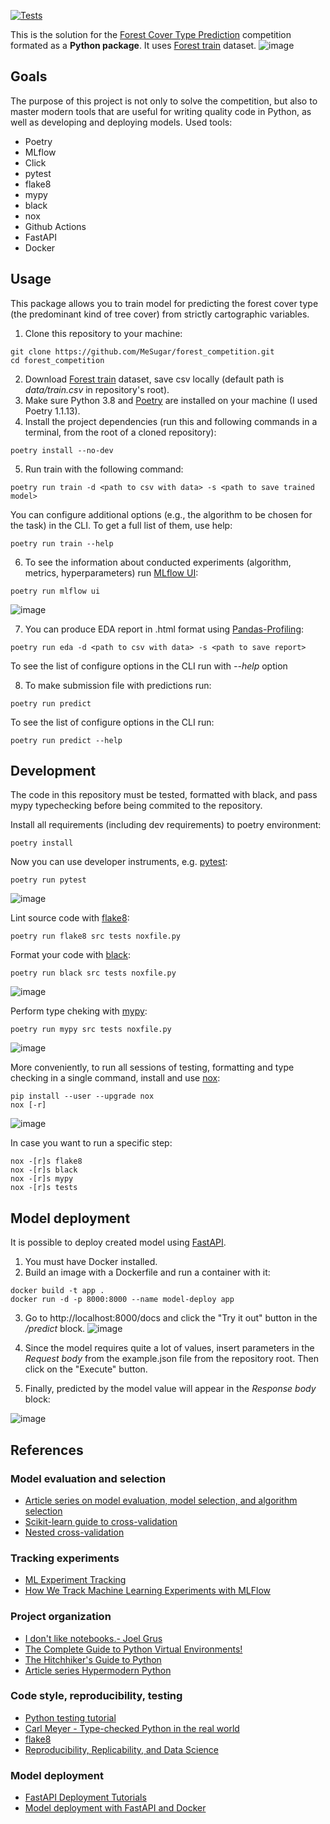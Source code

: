 
[![Tests](https://github.com/mesugar/forest_competition/workflows/Tests/badge.svg)](https://github.com/mesugar/forest_competition/actions?workflow=Tests)

This is the solution for the [Forest Cover Type Prediction](https://www.kaggle.com/competitions/forest-cover-type-prediction/) competition formated as a **Python package**. It uses [Forest train](https://www.kaggle.com/competitions/forest-cover-type-prediction/data?select=train.csv) dataset.
![image](https://user-images.githubusercontent.com/75207011/169409249-187012e0-7370-46a4-9427-267b5190dd85.png)

## Goals
The purpose of this project is not only to solve the competition, but also to master modern tools that are useful for writing quality code in Python, as well as developing and deploying models.
Used tools:
- Poetry
- MLflow
- Click
- pytest
- flake8
- mypy
- black
- nox
- Github Actions
- FastAPI
- Docker

## Usage
This package allows you to train model for predicting the forest cover type (the predominant kind of tree cover) from strictly cartographic variables.
1. Clone this repository to your machine:
```
git clone https://github.com/MeSugar/forest_competition.git
cd forest_competition
```
2. Download [Forest train](https://www.kaggle.com/competitions/forest-cover-type-prediction/data?select=train.csv) dataset, save csv locally (default path is *data/train.csv* in repository's root).
3. Make sure Python 3.8 and [Poetry](https://python-poetry.org/docs/) are installed on your machine (I used Poetry 1.1.13).
4. Install the project dependencies (run this and following commands in a terminal, from the root of a cloned repository):
```
poetry install --no-dev
```
5. Run train with the following command:
```
poetry run train -d <path to csv with data> -s <path to save trained model>
```
You can configure additional options (e.g., the algorithm to be chosen for the task) in the CLI. To get a full list of them, use help:
```
poetry run train --help
```
6. To see the information about conducted experiments (algorithm, metrics, hyperparameters) run [MLflow UI](https://mlflow.org/docs/latest/index.html):
```
poetry run mlflow ui
```
![image](https://user-images.githubusercontent.com/75207011/168317447-aba16bc1-32fb-4081-8b05-cfe2c65c9827.png)

7. You can produce EDA report in .html format using [Pandas-Profiling](https://github.com/ydataai/pandas-profiling):
```
poetry run eda -d <path to csv with data> -s <path to save report>
```
To see the list of configure options in the CLI run with *--help* option

8. To make submission file with predictions run:
```
poetry run predict
```
To see the list of configure options in the CLI run:
```
poetry run predict --help
```

## Development
The code in this repository must be tested, formatted with black, and pass mypy typechecking before being commited to the repository.

Install all requirements (including dev requirements) to poetry environment:
```
poetry install
```
Now you can use developer instruments, e.g. [pytest](https://docs.pytest.org/en/6.2.x/index.html):
```
poetry run pytest
```
![image](https://user-images.githubusercontent.com/75207011/170266137-a4ca82be-3b3b-46e3-af10-9ef3a1d1d9bd.png)

Lint source code with [flake8](https://flake8.pycqa.org/en/latest/):
```
poetry run flake8 src tests noxfile.py
```

Format your code with [black](https://github.com/psf/black):
```
poetry run black src tests noxfile.py
```
![image](https://user-images.githubusercontent.com/75207011/170269669-55424ec8-22f9-4b03-ba31-ba01bfda6517.png)

Perform type cheking with [mypy](https://mypy.readthedocs.io/en/stable/):
```
poetry run mypy src tests noxfile.py
```
![image](https://user-images.githubusercontent.com/75207011/170271050-25faf91f-be8f-4472-801f-9fef0cf600fa.png)

More conveniently, to run all sessions of testing, formatting and type checking in a single command, install and use [nox](https://nox.thea.codes/en/stable/):
```
pip install --user --upgrade nox
nox [-r]
```
![image](https://user-images.githubusercontent.com/75207011/170167653-b0296f85-e820-477c-aaff-111477a1a399.png)

In case you want to run a specific step:
```
nox -[r]s flake8
nox -[r]s black
nox -[r]s mypy
nox -[r]s tests
```

## Model deployment
It is possible to deploy created model using [FastAPI](https://fastapi.tiangolo.com/).

1. You must have Docker installed.
2. Build an image with a Dockerfile and run a container with it:
```
docker build -t app .
docker run -d -p 8000:8000 --name model-deploy app
```
3. Go to http://localhost:8000/docs and click the "Try it out" button in the */predict* block.
![image](https://user-images.githubusercontent.com/75207011/170421049-1b6c8561-0496-4ee2-b42c-5da9ea09062b.png)

4. Since the model requires quite a lot of values, insert parameters in the *Request body* from the example.json file from the repository root. Then click on the "Execute" button.

5. Finally, predicted by the model value will appear in the *Response body* block:

![image](https://user-images.githubusercontent.com/75207011/170490428-8088ac95-163c-49ca-9573-8e08126c68de.png)


## References
### Model evaluation and selection
- [Article series on model evaluation, model selection, and algorithm selection](https://sebastianraschka.com/blog/2016/model-evaluation-selection-part1.html)
- [Scikit-learn guide to cross-validation](https://scikit-learn.org/stable/model_selection.html)
- [Nested cross-validation](https://weina.me/nested-cross-validation/)

### Tracking experiments
- [ML Experiment Tracking](https://neptune.ai/blog/ml-experiment-tracking)
- [How We Track Machine Learning Experiments with MLFlow](https://www.datarevenue.com/en-blog/how-we-track-machine-learning-experiments-with-mlflow)

### Project organization
- [I don't like notebooks.- Joel Grus](https://www.youtube.com/watch?v=7jiPeIFXb6U)
- [The Complete Guide to Python Virtual Environments!](https://www.youtube.com/watch?v=KxvKCSwlUv8)
- [The Hitchhiker's Guide to Python](https://docs.python-guide.org/writing/structure/)
- [Article series Hypermodern Python](https://cjolowicz.github.io/posts/hypermodern-python-01-setup/)

### Code style, reproducibility, testing
- [Python testing tutorial](https://realpython.com/python-testing/)
- [Carl Meyer - Type-checked Python in the real world](https://www.youtube.com/watch?v=pMgmKJyWKn8)
- [flake8](https://flake8.pycqa.org/en/latest/)
- [Reproducibility, Replicability, and Data Science](https://www.kdnuggets.com/2019/11/reproducibility-replicability-data-science.html)

### Model deployment
- [FastAPI Deployment Tutorials](https://www.youtube.com/playlist?list=PLZoTAELRMXVPgsojPOHF9i0u2L83-m9P7)
- [Model deployment with FastAPI and Docker](https://towardsdatascience.com/how-to-deploy-a-machine-learning-model-with-fastapi-docker-and-github-actions-13374cbd638a)


